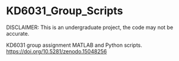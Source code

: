 # KD6031_Group_Scripts
DISCLAIMER: 
This is an undergraduate project, the code may not be accurate.

KD6031 group assignment MATLAB and Python scripts.
https://doi.org/10.5281/zenodo.15048256
